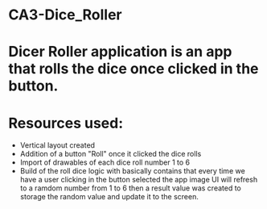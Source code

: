 # CA3-Dice_Roller

# Dicer Roller application is an app that rolls the dice once clicked in the button.
# Resources used:
- Vertical layout created
- Addition of a button "Roll" once it clicked the dice rolls
- Import of drawables of each dice roll number 1 to 6
- Build of the roll dice logic with basically contains that every time we have a user clicking in the button selected the app image UI will refresh to a ramdom number from 1 to 6 then a result value was created to storage the random value and update it to the screen.
